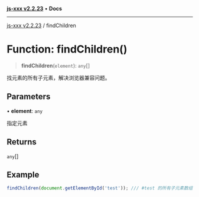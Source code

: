 [**js-xxx v2.2.23**](../README.md) • **Docs**

***

[js-xxx v2.2.23](../README.md) / findChildren

# Function: findChildren()

> **findChildren**(`element`): `any`[]

找元素的所有子元素，解决浏览器兼容问题。

## Parameters

• **element**: `any`

指定元素

## Returns

`any`[]

## Example

```ts
findChildren(document.getElementById('test')); /// #test 的所有子元素数组
```
